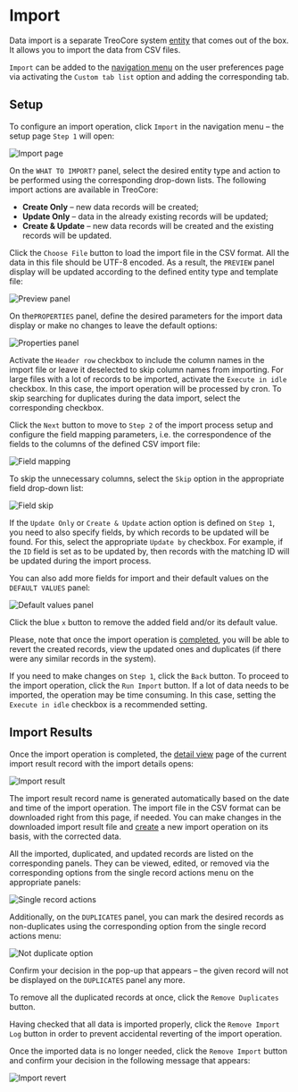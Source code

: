 # Import

Data import is a separate TreoCore system [entity](./what-is-treocore.md#concept-of-entity) that comes out of the box. It allows you to import the data from CSV files. 

`Import` can be added to the [navigation menu](./user-interface-core.md#navigation-menu) on the user preferences page via activating the `Custom tab list` option and adding the corresponding tab.

## Setup

To configure an import operation, click `Import` in the navigation menu – the setup page `Step 1` will open:

![Import page](../../_assets/import/import-page.jpg)

On the `WHAT TO IMPORT?` panel, select the desired entity type and action to be performed using the corresponding drop-down lists. The following import actions are available in TreoCore:

- **Create Only** – new data records will be created;
- **Update Only** – data in the already existing records will be updated;
- **Create & Update** – new data records will be created and the existing records will be updated.

Click the `Choose File` button to load the import file in the CSV format. All the data in this file should be UTF-8 encoded. As a result, the `PREVIEW` panel display will be updated according to the defined entity type and template file:

 ![Preview panel](../../_assets/import/preview-panel.jpg)

On the`PROPERTIES` panel, define the desired parameters for the import data display or make no changes to leave the default options:

![Properties panel](../../_assets/import/properties-panel.jpg)

Activate the `Header row` checkbox to include the column names in the import file or leave it deselected to skip column names from importing. For large files with a lot of records to be imported, activate the `Execute in idle` checkbox. In this case, the import operation will be processed by cron. To skip searching for duplicates during the data import, select the corresponding checkbox.

Click the `Next` button to move to `Step 2` of the import process setup and configure the field mapping parameters, i.e. the correspondence of the fields to the columns of the defined CSV import file:

![Field mapping](../../_assets/import/field-mapping.jpg)

To skip the unnecessary columns, select the `Skip` option in the appropriate field drop-down list:

![Field skip](../../_assets/import/field-skip.jpg)

If the `Update Only` or `Create & Update` action option is defined on `Step 1`, you need to also specify fields, by which records to be updated will be found. For this, select the appropriate `Update by` checkbox. For example, if the `ID` field is set as to be updated by, then records with the matching ID will be updated during the import process. 

You can also add more fields for import and their default values on the `DEFAULT VALUES` panel:

![Default values panel](../../_assets/import/default-values-panel.jpg)

Click the blue `x` button to remove the added field and/or its default value.

Please, note that once the import operation is [completed](#import-results), you will be able to revert the created records, view the updated ones and duplicates (if there were any similar records in the system).

If you need to make changes on `Step 1`, click the `Back` button. To proceed to the import operation, click the `Run Import` button. If a lot of data needs to be imported, the operation may be time consuming. In this case, setting the `Execute in idle` checkbox is a recommended setting.

## Import Results

Once the import operation is completed, the [detail view](./views-and-panels-core.md#detail-view) page of the current import result record with the import details opens:

![Import result](../../_assets/import/import-result.jpg)

The import result record name is generated automatically based on the date and time of the import operation. The import file in the CSV format can be downloaded right from this page, if needed. You can make changes in the downloaded import result file and [create](#setup) a new import operation on its basis, with the corrected data.

All the imported, duplicated, and updated records are listed on the corresponding panels. They can be viewed, edited, or removed via the corresponding options from the single record actions menu on the appropriate panels:

![Single record actions](../../_assets/import/single-record-actions.jpg)

Additionally, on the `DUPLICATES` panel, you can mark the desired records as non-duplicates using the corresponding option from the single record actions menu:

![Not duplicate option](../../_assets/import/not-duplicate-option.jpg) 

Confirm your decision in the pop-up that appears – the given record will not be displayed on the `DUPLICATES` panel any more.

To remove all the duplicated records at once, click the `Remove Duplicates` button.

Having checked that all data is imported properly, click the `Remove Import Log` button in order to prevent accidental reverting of the import operation.

Once the imported data is no longer needed, click the `Remove Import` button and confirm your decision in the following message that appears:

![Import revert](../../_assets/import/import-revert.jpg)
